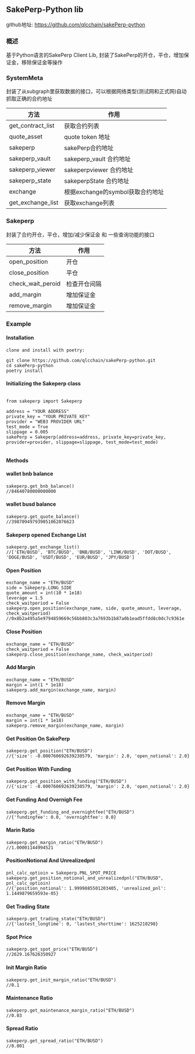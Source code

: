 ## SakePerp-Python lib

github地址: https://github.com/qlcchain/sakePerp-python

### 概述
基于Python语言的SakePerp Client Lib, 封装了SakePerp的开仓，平仓，增加保证金，移除保证金等操作

### SystemMeta
封装了从subgraph里获取数据的接口，可以根据网络类型(测试网和正式网)自动抓取正确的合约地址

| 方法                 | 作用                        |
| -------------------  | --------------------------- |
| get_contract_list    | 获取合约列表 |
| quote_asset          | quote token 地址 |
| sakeperp             | sakePerp合约地址 |
| sakeperp_vault       | sakeperp_vault 合约地址 |
| sakeperp_viewer      | sakeperpviewer 合约地址 |
| sakeperp_state       | sakeperpState 合约地址 |
| exchange             | 根据exchange的symbol获取合约地址 |
| get_exchange_list    | 获取exchange列表 |

	
### Sakeperp
封装了合约开仓，平仓，增加/减少保证金 和 一些查询功能的接口

| 方法                 | 作用                        |
| -------------------  | --------------------------- |
| open_position    | 开仓 |
| close_position   | 平仓 |
| check_wait_peroid   | 检查开仓间隔 |
| add_margin | 增加保证金 |
| remove_margin | 增加保证金 |

### Example

#### Installation

``` 
clone and install with poetry:

git clone https://github.com/qlcchain/sakePerp-python.git
cd sakePerp-python
poetry install

```

####  Initializing the Sakeperp class

``` 

from sakeperp import Sakeperp

address = "YOUR ADDRESS"         
private_key = "YOUR PRIVATE KEY"  
provider = "WEB3 PROVIDER URL"
test_mode = True
slippage = 0.005
sakePerp = Sakeperp(address=address, private_key=private_key, provider=provider, slippage=slippage, test_mode=test_mode)
 
``` 

#### Methods

#### wallet bnb balance
```
sakeperp.get_bnb_balance()
//84640780000000000
```

#### wallet busd balance
```
sakeperp.get_quote_balance()
//398709497939051062076623
```
    
#### Sakeperp opened Exchange List 
```
sakeperp.get_exchange_list()
//['ETH/BUSD', 'BTC/BUSD', 'BNB/BUSD', 'LINK/BUSD', 'DOT/BUSD', 'DOGE/BUSD', 'USDT/BUSD', 'EUR/BUSD', 'JPY/BUSD']
```

#### Open Position
```
exchange_name = "ETH/BUSD" 
side = Sakeperp.LONG_SIDE
quote_amount = int(10 * 1e18)
leverage = 1.5
check_waitperiod = False
sakeperp.open_position(exchange_name, side, quote_amount, leverage, check_waitperiod)
//0x8b2a495a5e9794859669c56bb803c3a7693b1b87a0b1ead5ffdd8c0dc7c9361e
```

#### Close Position
```
exchange_name = "ETH/BUSD" 
check_waitperiod = False
sakeperp.close_position(exchange_name, check_waitperiod)
```

#### Add Margin
```
exchange_name = "ETH/BUSD" 
margin = int(1 * 1e18)
sakeperp.add_margin(exchange_name, margin)
```

#### Remove Margin
```
exchange_name = "ETH/BUSD" 
margin = int(1 * 1e18)
sakeperp.remove_margin(exchange_name, margin)
```

#### Get Position On SakePerp
```
sakeperp.get_position("ETH/BUSD")
//{'size': -0.000760692639230579, 'margin': 2.0, 'open_notional': 2.0}
```

#### Get Position With Funding
```
sakeperp.get_position_with_funding("ETH/BUSD")
//{'size': -0.000760692639230579, 'margin': 2.0, 'open_notional': 2.0}
```

#### Get Funding And Overnigh Fee
```
sakeperp.get_funding_and_overnightfee("ETH/BUSD")
//{'fundingfee': 0.0, 'overnightfee': 0.0}
```
#### Marin Ratio
```
sakeperp.get_margin_ratio("ETH/BUSD")
//1.00001144994521
```
#### PositionNotional And Unrealizedpnl 
```
pnl_calc_optioin = Sakeperp.PNL_SPOT_PRICE
sakeperp.get_position_notional_and_unrealizedpnl("ETH/BUSD", pnl_calc_optioin)
//{'position_notional': 1.9999885501203405, 'unrealized_pnl': 1.1449879659593e-05}

```
#### Get Trading State
```
sakeperp.get_trading_state("ETH/BUSD")
//{'lastest_longtime': 0, 'lastest_shorttime': 1625210298}
```
#### Spot Price
```
sakeperp.get_spot_price("ETH/BUSD")
//2629.167626350927
```
#### Init Margin Ratio
```
sakeperp.get_init_margin_ratio("ETH/BUSD")
//0.1
```
#### Maintenance Ratio
```
sakeperp.get_maintenance_margin_ratio("ETH/BUSD")
//0.03
```
#### Spread Ratio
```
sakeperp.get_spread_ratio("ETH/BUSD")
//0.001
```

